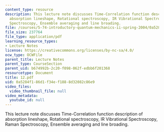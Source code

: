 ```yaml
---
content_type: resource
description: This lecture note discusses Time-Correlation function description of
  absorption lineshape, Rotational spectroscopy, IR Vibrational Spectroscopy, Raman
  Spectroscopy, Ensemble averaging and line broading.
file: /courses/5-74-introductory-quantum-mechanics-ii-spring-2004/0a5284f186d1f34ef1888d32082c86e9_12.pdf
file_size: 237764
file_type: application/pdf
learning_resource_types:
- Lecture Notes
license: https://creativecommons.org/licenses/by-nc-sa/4.0/
ocw_type: OCWFile
parent_title: Lecture Notes
parent_type: CourseSection
parent_uid: b674992b-2c20-f098-062f-edbb6f201368
resourcetype: Document
title: 12.pdf
uid: 0a5284f1-86d1-f34e-f188-8d32082c86e9
video_files:
  video_thumbnail_file: null
video_metadata:
  youtube_id: null
---
```

This lecture note discusses Time-Correlation function description of absorption lineshape, Rotational spectroscopy, IR Vibrational Spectroscopy, Raman Spectroscopy, Ensemble averaging and line broading.